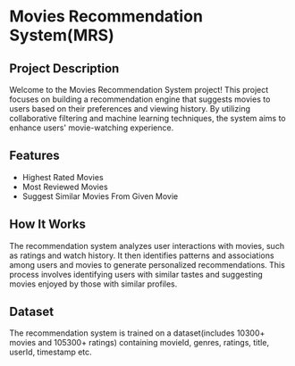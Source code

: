 # Movies Recommendation System(MRS)

## Project Description

Welcome to the Movies Recommendation System project! This project focuses on building a recommendation engine that suggests movies to users based on their preferences and viewing history. By utilizing collaborative filtering and machine learning techniques, the system aims to enhance users' movie-watching experience.

## Features

- Highest Rated Movies
- Most Reviewed Movies
- Suggest Similar Movies From Given Movie

## How It Works

The recommendation system analyzes user interactions with movies, such as ratings and watch history. It then identifies patterns and associations among users and movies to generate personalized recommendations. This process involves identifying users with similar tastes and suggesting movies enjoyed by those with similar profiles.

## Dataset

The recommendation system is trained on a dataset(includes 10300+ movies and 105300+ ratings) containing movieId, genres, ratings, title, userId, timestamp etc. 
